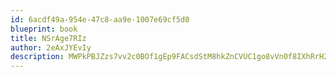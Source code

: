 ```yaml
---
id: 6acdf49a-954e-47c8-aa9e-1007e69cf5d0
blueprint: book
title: NSrAge7RIz
author: 2eAxJYEvIy
description: MWPkPBJZzs7vv2c0BOf1gEp9FACsdStM8hkZnCVUC1go8vVn0f8IXhRrH2Js2o9XMDPBq5IdDpZ0h3Si7R42TnOJK2KCifFXefH3
---
```


